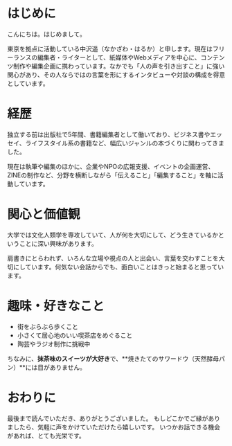 # はじめに

こんにちは。はじめまして。

東京を拠点に活動している中沢遥（なかざわ・はるか）と申します。現在はフリーランスの編集者・ライターとして、紙媒体やWebメディアを中心に、コンテンツ制作や編集企画に携わっています。なかでも「人の声を引き出すこと」に強い関心があり、その人ならではの言葉を形にするインタビューや対談の構成を得意としています。

# 経歴

独立する前は出版社で5年間、書籍編集者として働いており、ビジネス書やエッセイ、ライフスタイル系の書籍など、幅広いジャンルの本づくりに関わってきました。

現在は執筆や編集のほかに、企業やNPOの広報支援、イベントの企画運営、ZINEの制作など、分野を横断しながら「伝えること」「編集すること」を軸に活動しています。

# 関心と価値観

大学では文化人類学を専攻していて、人が何を大切にして、どう生きているかということに深い興味があります。

肩書きにとらわれず、いろんな立場や視点の人と出会い、言葉を交わすことを大切にしています。何気ない会話からでも、面白いことはきっと始まると思っています。

# 趣味・好きなこと

- 街をぶらぶら歩くこと
- 小さくて居心地のいい喫茶店をめぐること
- 陶芸やラジオ制作に挑戦中

ちなみに、**抹茶味のスイーツが大好き**で、**焼きたてのサワードウ（天然酵母パン）**には目がありません。

# おわりに

最後まで読んでいただき、ありがとうございました。
もしどこかでご縁がありましたら、気軽に声をかけていただけたら嬉しいです。
いつかお話できる機会があれば、とても光栄です。
